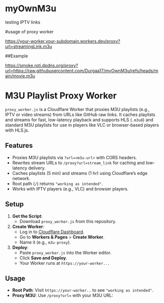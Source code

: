 # myOwnM3u
testing IPTV links

#usage of proxy worker

https://your-worker.your-subdomain.workers.dev/proxy?url=streamingLink.m3u

##Example

https://smoke.roti.dpdns.org/proxy?url=https://raw.githubusercontent.com/Durgaa17/myOwnM3u/refs/heads/main/movie.m3u

# M3U Playlist Proxy Worker

`proxy_worker.js` is a Cloudflare Worker that proxies M3U playlists (e.g., IPTV or video streams) from URLs like GitHub raw links. It caches playlists and streams for fast, low-latency playback and supports HLS (`.m3u8`) and standard M3U playlists for use in players like VLC or browser-based players with HLS.js.

## Features
- Proxies M3U playlists via `?url=<m3u-url>` with CORS headers.
- Rewrites stream URLs to `/proxy?url=stream_link` for caching and low-latency delivery.
- Caches playlists (5 min) and streams (1 hr) using Cloudflare’s edge network.
- Root path (`/`) returns `"working as intended"`.
- Works with IPTV players (e.g., VLC) and browser players.

## Setup
1. **Get the Script**:
   - Download `proxy_worker.js` from this repository.
2. **Create Worker**:
   - Log in to [Cloudflare Dashboard](https://dash.cloudflare.com/).
   - Go to **Workers & Pages** > **Create Worker**.
   - Name it (e.g., `m3u-proxy`).
3. **Deploy**:
   - Paste `proxy_worker.js` into the Worker editor.
   - Click **Save and Deploy**.
   - Your Worker runs at `https://your-worker...`

## Usage
- **Root Path**: Visit `https://your-worker..` to see `"working as intended"`.
- **Proxy M3U**: Use `/proxy?url=` with your M3U URL:


